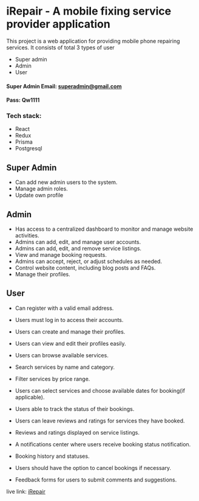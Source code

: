 # iRepair - A mobile fixing service provider application

This project is a web application for providing mobile phone repairing services. It consists of total 3 types of user

- Super admin
- Admin
- User

#### Super Admin Email: superadmin@gmail.com
#### Pass: Qw1111

 ### Tech stack:
 - React
 - Redux
 - Prisma
 - Postgresql

## Super Admin

- Can add new admin users to the system.
- Manage admin roles.
- Update own profile

## Admin

- Has access to a centralized dashboard to monitor and manage website activities.
- Admins can add, edit, and manage user accounts.
- Admins can add, edit, and remove service listings.
- View and manage booking requests.
- Admins can accept, reject, or adjust schedules as needed.
- Control website content, including blog posts and FAQs.
- Manage their profiles.

## User

- Can register with a valid email address.

- Users must log in to access their accounts.
- Users can create and manage their profiles.
- Users can view and edit their profiles easily.
- Users can browse available services.
- Search services by name and category.
- Filter services by price range.
- Users can select services and choose available dates for booking(if applicable).
- Users able to track the status of their bookings.
- Users can leave reviews and ratings for services they have booked.
- Reviews and ratings displayed on service listings.
- A notifications center where users receive booking status notification.
- Booking history and statuses.
- Users should have the option to cancel bookings if necessary.
- Feedback forms for users to submit comments and suggestions.

live link: [iRepair](https://a9-mobile-fix-service.netlify.app)
